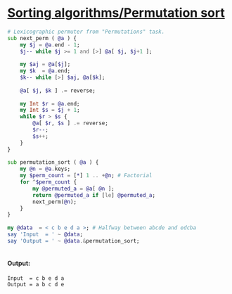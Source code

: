 [1]: https://rosettacode.org/wiki/Sorting_algorithms/Permutation_sort

# [Sorting algorithms/Permutation sort][1]

```raku
# Lexicographic permuter from "Permutations" task.
sub next_perm ( @a ) {
    my $j = @a.end - 1;
    $j-- while $j >= 1 and [>] @a[ $j, $j+1 ];
 
    my $aj = @a[$j];
    my $k  = @a.end;
    $k-- while [>] $aj, @a[$k];
 
    @a[ $j, $k ] .= reverse;
 
    my Int $r = @a.end;
    my Int $s = $j + 1;
    while $r > $s {
        @a[ $r, $s ] .= reverse;
        $r--;
        $s++;
    }
}
 
sub permutation_sort ( @a ) {
    my @n = @a.keys;
    my $perm_count = [*] 1 .. +@n; # Factorial
    for ^$perm_count {
        my @permuted_a = @a[ @n ];
        return @permuted_a if [le] @permuted_a;
        next_perm(@n);
    }
}
 
my @data  = < c b e d a >; # Halfway between abcde and edcba
say 'Input  = ' ~ @data;
say 'Output = ' ~ @data.&permutation_sort;
 
```

#### Output:
```
Input  = c b e d a
Output = a b c d e
```